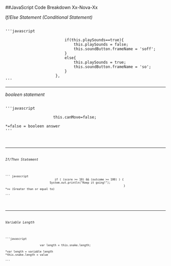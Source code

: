 ##JavaScript Code Breakdown Xx-Nova-Xx

*If/Else Statement (Conditional Statement)*
<pre><code>
'''javascript

                          if(this.playSounds==true){
                              this.playSounds = false;
                              this.soundButton.frameName = 'soff';
                          }
                          else{
                              this.playSounds = true;
                              this.soundButton.frameName = 'so';
                          }
                      },
'''
</pre></code>

___

*booleen statement*

<pre><code>
'''javascript

                     this.canMove=false;
                     
*=false = booleen answer
'''
</pre><code>
___

*If/Then Statement*

<pre><code>
''' javascript
                              if ( (score >= 10) && (outcome >= 100) ) {
                           System.out.println("Keep it going!");
                                                                        }
*>= (Greater than or equal to)
                                                                       
'''
</pre></code>

___

*Variable Length*
<pre><code>
'''javascript

                     var length = this.snake.length;
                     
*var length = variable length
*this.snake.length = value

'''
</pre></code>
~~~
                     
